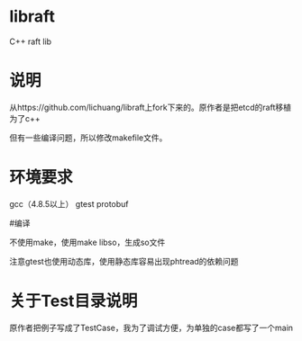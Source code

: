# libraft
C++ raft lib

# 说明

从https://github.com/lichuang/libraft上fork下来的。原作者是把etcd的raft移植为了c++

但有一些编译问题，所以修改makefile文件。

# 环境要求

gcc（4.8.5以上）
gtest
protobuf

#编译

不使用make，使用make libso，生成so文件

注意gtest也使用动态库，使用静态库容易出现phtread的依赖问题

# 关于Test目录说明

原作者把例子写成了TestCase，我为了调试方便，为单独的case都写了一个main


